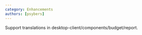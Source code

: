 ```yaml
---
category: Enhancements
authors: [psybers]
---
```


Support translations in desktop-client/components/budget/report.
